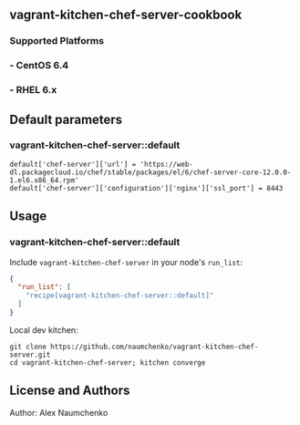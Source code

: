 ## vagrant-kitchen-chef-server-cookbook
### Supported Platforms

### - CentOS 6.4
### - RHEL 6.x
## Default parameters
### vagrant-kitchen-chef-server::default
```
default['chef-server']['url'] = 'https://web-dl.packagecloud.io/chef/stable/packages/el/6/chef-server-core-12.0.0-1.el6.x86_64.rpm'
default['chef-server']['configuration']['nginx']['ssl_port'] = 8443
```

## Usage

### vagrant-kitchen-chef-server::default

Include `vagrant-kitchen-chef-server` in your node's `run_list`:

```json
{
  "run_list": [
    "recipe[vagrant-kitchen-chef-server::default]"
  ]
}
```
Local dev kitchen:
```
git clone https://github.com/naumchenko/vagrant-kitchen-chef-server.git
cd vagrant-kitchen-chef-server; kitchen converge
```

## License and Authors

Author: Alex Naumchenko

